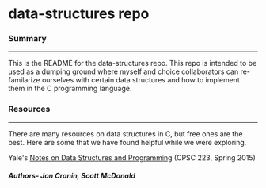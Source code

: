 # data-structures repo
### Summary
--------------------------------------------------------------------------------
This is the README for the data-structures repo.
This repo is intended to be used as a dumping ground where myself and choice
collaborators can re-familarize ourselves with certain data structures and how
to implement them in the C programming language.

### Resources
--------------------------------------------------------------------------------
There are many resources on data structures in C, but free ones are
the best. Here are some that we have found helpful while we were exploring.

Yale's [Notes on Data Structures and Programming](www.cs.yale.edu/homes/aspnes/classes/223/notes.pdf) (CPSC 223, Spring 2015)

##### Authors- Jon Cronin, Scott McDonald
